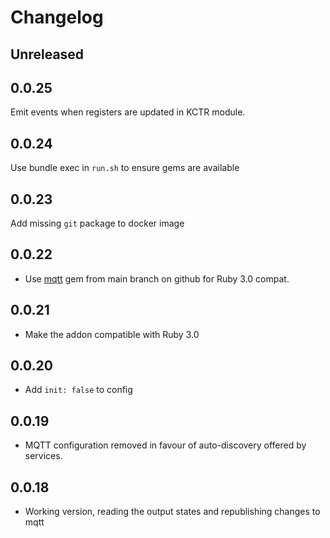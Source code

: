 # Changelog

## Unreleased

## 0.0.25

Emit events when registers are updated in KCTR module.

## 0.0.24

Use bundle exec in `run.sh` to ensure gems are available

## 0.0.23

Add missing `git` package to docker image

## 0.0.22

* Use [mqtt](https://github.com/njh/ruby-mqtt) gem from main branch on github for Ruby 3.0 compat.

## 0.0.21

* Make the addon compatible with Ruby 3.0

## 0.0.20

* Add `init: false` to config

## 0.0.19

* MQTT configuration removed in favour of auto-discovery offered by services.

## 0.0.18

* Working version, reading the output states and republishing changes to mqtt

